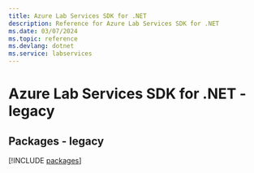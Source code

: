 ```yaml
---
title: Azure Lab Services SDK for .NET
description: Reference for Azure Lab Services SDK for .NET
ms.date: 03/07/2024
ms.topic: reference
ms.devlang: dotnet
ms.service: labservices
---
```

# Azure Lab Services SDK for .NET - legacy
## Packages - legacy
[!INCLUDE [packages](lab-services-index.md)]